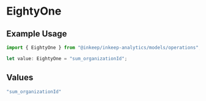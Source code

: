 # EightyOne

## Example Usage

```typescript
import { EightyOne } from "@inkeep/inkeep-analytics/models/operations";

let value: EightyOne = "sum_organizationId";
```

## Values

```typescript
"sum_organizationId"
```